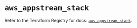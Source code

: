 # `aws_appstream_stack`

Refer to the Terraform Registry for docs: [`aws_appstream_stack`](https://registry.terraform.io/providers/hashicorp/aws/5.71.0/docs/resources/appstream_stack).
